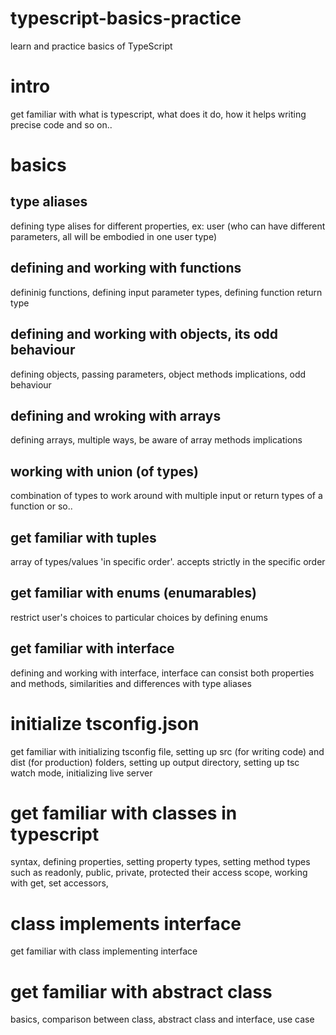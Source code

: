 # typescript-basics-practice

learn and practice basics of TypeScript

# intro

get familiar with what is typescript, what does it do, how it helps writing precise code and so on..

# basics

## type aliases

defining type alises for different properties, ex: user (who can have different parameters, all will be embodied in one user type)

## defining and working with functions

defininig functions, defining input parameter types, defining function return type

## defining and working with objects, its odd behaviour

defining objects, passing parameters, object methods implications, odd behaviour

## defining and wroking with arrays

defining arrays, multiple ways, be aware of array methods implications

## working with union (of types)

combination of types to work around with multiple input or return types of a function or so..

## get familiar with tuples

array of types/values 'in specific order'. accepts strictly in the specific order

## get familiar with enums (enumarables)

restrict user's choices to particular choices by defining enums

## get familiar with interface

defining and working with interface, interface can consist both properties and methods, similarities and differences with type aliases

# initialize tsconfig.json

get familiar with initializing tsconfig file, setting up src (for writing code) and dist (for production) folders, setting up output directory, setting up tsc watch mode, initializing live server

# get familiar with classes in typescript

syntax, defining properties, setting property types, setting method types such as readonly, public, private, protected their access scope, working with get, set accessors,

# class implements interface

get familiar with class implementing interface

# get familiar with abstract class

basics, comparison between class, abstract class and interface, use case
